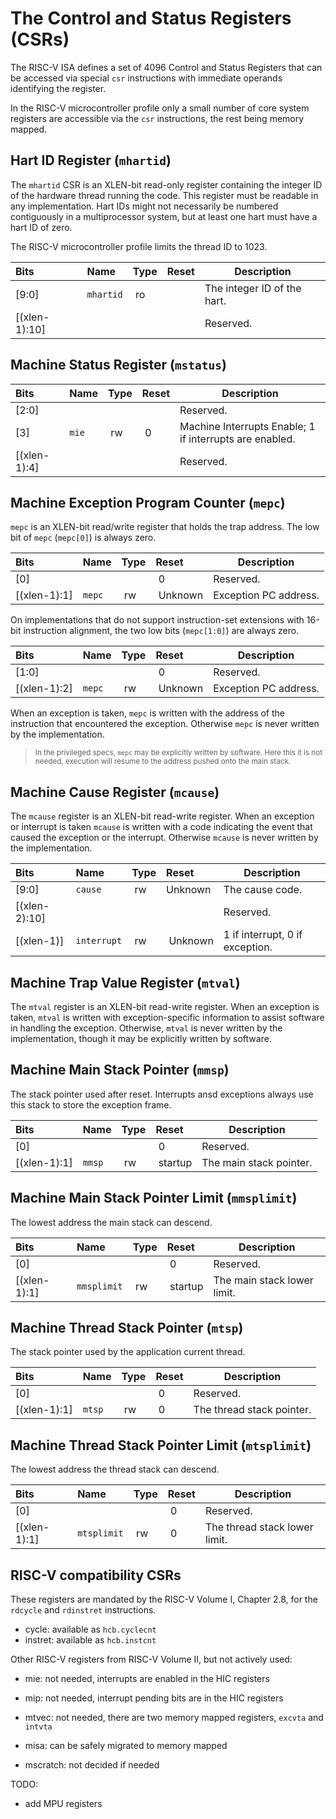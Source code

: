 # The Control and Status Registers (CSRs)

The RISC-V ISA defines a set of 4096 Control and Status Registers that can be accessed 
via special `csr` instructions with immediate operands identifying the register.

In the RISC-V microcontroller profile only a small number of core system registers 
are accessible via the `csr` instructions, the rest being memory mapped.

## Hart ID Register (`mhartid`)

The `mhartid` CSR is an XLEN-bit read-only register containing the integer ID of the 
hardware thread running the code. This register must be readable in any implementation. 
Hart IDs might not necessarily be numbered contiguously in a multiprocessor system, 
but at least one hart must have a hart ID of zero.

The RISC-V microcontroller profile limits the thread ID to 1023.

| Bits | Name | Type | Reset | Description |
|:-----|:-----|:-----|:------|-------------|
| [9:0] | `mhartid` | ro | | The integer ID of the hart. |
| [(xlen-1):10] | | | | Reserved. |

## Machine Status Register (`mstatus`)

| Bits | Name | Type | Reset | Description |
|:-----|:-----|:-----|:------|-------------|
| [2:0] | | | | Reserved. |
| [3] | `mie` | rw | 0 | Machine Interrupts Enable; 1 if interrupts are enabled. |
| [(xlen-1):4] | | | | Reserved. |

## Machine Exception Program Counter (`mepc`)

`mepc` is an XLEN-bit read/write register that holds the trap address. The low bit of 
`mepc` (`mepc[0]`) is always zero. 

| Bits | Name | Type | Reset | Description |
|:-----|:-----|:-----|:------|-------------|
| [0] | | | 0 | Reserved. |
| [(xlen-1):1] | `mepc` | rw | Unknown | Exception PC address. |

On implementations that do not support instruction-set 
extensions with 16-bit instruction alignment, the two low bits (`mepc[1:0]`) are always zero.

| Bits | Name | Type | Reset | Description |
|:-----|:-----|:-----|:------|-------------|
| [1:0] | | | 0 | Reserved. |
| [(xlen-1):2] | `mepc` | rw | Unknown | Exception PC address. |

When an exception is taken, `mepc` is written with the address of the instruction that 
encountered the exception. Otherwise `mepc` is never written by the implementation.

> <sup>In the privileged specs, `mepc` may be explicitly written by software. Here this
it is not needed, execution will resume to the address pushed onto the main stack.</sup>

## Machine Cause Register (`mcause`)

The `mcause` register is an XLEN-bit read-write register. When an exception or interrupt is
taken `mcause` is written with a code indicating the event that caused the exception or the
interrupt. Otherwise `mcause` is never written by the implementation.

| Bits | Name | Type | Reset | Description |
|:-----|:-----|:-----|:------|-------------|
| [9:0] | `cause` | rw | Unknown | The cause code. |
| [(xlen-2):10] | | | | Reserved. |
| [(xlen-1)] | `interrupt` | rw | Unknown | 1 if interrupt, 0 if exception. |

## Machine Trap Value Register (`mtval`)

The `mtval` register is an XLEN-bit read-write register. When an exception is taken,
`mtval` is written with exception-specific information to assist software in handling the 
exception. Otherwise, `mtval` is never written by the implementation, though it may be 
explicitly written by software.

## Machine Main Stack Pointer (`mmsp`)

The stack pointer used after reset. Interrupts ansd exceptions always use this stack
to store the exception frame.

| Bits | Name | Type | Reset | Description |
|:-----|:-----|:-----|:------|-------------|
| [0] | | | 0 | Reserved. |
| [(xlen-1):1] | `mmsp` | rw | startup | The main stack pointer. |

## Machine Main Stack Pointer Limit (`mmsplimit`)

The lowest address the main stack can descend.

| Bits | Name | Type | Reset | Description |
|:-----|:-----|:-----|:------|-------------|
| [0] | | | 0 | Reserved. |
| [(xlen-1):1] | `mmsplimit` | rw | startup | The main stack lower limit. |

## Machine Thread Stack Pointer (`mtsp`)

The stack pointer used by the application current thread.

| Bits | Name | Type | Reset | Description |
|:-----|:-----|:-----|:------|-------------|
| [0] | | | 0 | Reserved. |
| [(xlen-1):1] | `mtsp` | rw | 0 | The thread stack pointer. |

## Machine Thread Stack Pointer Limit (`mtsplimit`)

The lowest address the thread stack can descend.

| Bits | Name | Type | Reset | Description |
|:-----|:-----|:-----|:------|-------------|
| [0] | | | 0 | Reserved. |
| [(xlen-1):1] | `mtsplimit` | rw | 0 | The thread stack lower limit. |

## RISC-V compatibility CSRs

These registers are mandated by the RISC-V Volume I, Chapter 2.8, for the `rdcycle` and `rdinstret` instructions.

- cycle: available as `hcb.cyclecnt`
- instret: available as `hcb.instcnt`

Other RISC-V registers from RISC-V Volume II, but not actively used:

- mie: not needed, interrupts are enabled in the HIC registers
- mip: not needed, interrupt pending bits are in the HIC registers
- mtvec: not needed, there are two memory mapped registers, `excvta` and `intvta`
- misa: can be safely migrated to memory mapped

- mscratch: not decided if needed

TODO: 

- add MPU registers

